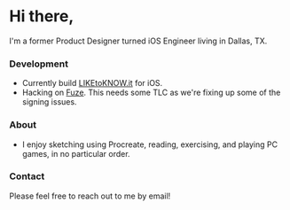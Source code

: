 # Hi there,
I'm a former Product Designer turned iOS Engineer living in Dallas, TX.

### Development
- Currently build [LIKEtoKNOW.it](https://apps.apple.com/us/app/liketoknow-it/id1154027990) for iOS.
- Hacking on [Fuze](https://www.getfuze.app). This needs some TLC as we're fixing up some of the signing issues.

### About
- I enjoy sketching using Procreate, reading, exercising, and playing PC games, in no particular order.

### Contact
Please feel free to reach out to me by email!
